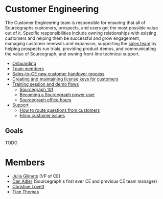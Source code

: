 # Customer Engineering

The Customer Engineering team is responsible for ensuring that all of Sourcegraphs customers, prospects, and users get the most possible value out of it. Specific responsibilities include owning relationships with existing customers and helping them be successful and grow engagement, managing customer renewals and expansion, supporting the [sales team](../sales/index.md) by helping prospects run trials, providing product demos, and communicating the value of Sourcegraph, and owning front-line technical support.

- [Onboarding](onboarding.md)
- [Team members](#members)
- [Sales-to-CE new customer handover process](../sales/sales_to_ce_handover.md)
- [Creating and maintaining license keys for customers](license_keys.md)
- [Training session and demo flows](training.md)
  - [Sourcegraph 101](training.md#sourcegraph-101-standard-demo-flow)
  - [Becoming a Sourcegraph power user](training.md#becoming-a-sourcegraph-power-user)
  - [Sourcegraph office hours](training.md#sourcegraph-office-hours)
- [Support](support.md)
  - [How to route questions from customers](routing_questions.md)
  - [Filing customer issues](customer_issues.md)

## Goals

TODO

# Members

- [Julia Gilinets](../../company/team/index.md#julia-gilinets-sheher) (VP of CE)
- [Dan Adler](../../company/team/index.md#dan-adler-hehim) (Sourcegraph's first ever CE and previous CE team manager)
- [Christine Lovett](../../company/team/index.md#christine-lovett-sheher)
- [Tion Thomas](../../company/team/index.md#tion-thomas-hehim)

